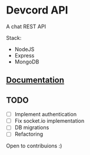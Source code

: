 # Devcord API

A chat REST API

Stack:

- NodeJS
- Express
- MongoDB

## [Documentation](DOCUMENTATION.md)

## TODO

- [ ] Implement authentication
- [ ] Fix socket.io implementation
- [ ] DB migrations
- [ ] Refactoring

Open to contribuions :)
